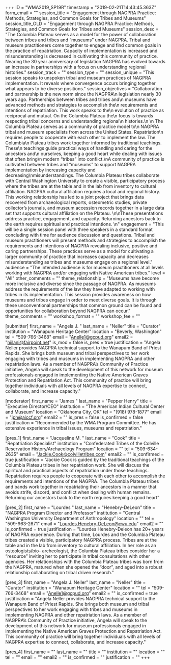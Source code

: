 +++
ID = "WMA2019_SP19R"
timestamp = "2019-02-21T14:43:45.363Z"
form_email = ""
session_title = "Engagement through NAGPRA Practice: Methods, Strategies, and Common Goals for Tribes and Museums"
session_title_OLD = "Engagement through NAGPRA Practice: Methods, Strategies, and Common Goals for Tribes and Museums"
session_desc = "The Columbia Plateau serves as a model for the power of collaboration between tribes and tribes and “museums” under NAGPRA. Tribal and museum practitioners come together to engage and find common goals in the practice of repatriation. Capacity of implementation is increased and misunderstanding is decreased in cultivating this community of practice. Nearing the 30 year anniversary of legislation NAGPRA has evolved towards an increase in partnerships with a focus on understanding regional histories."
session_track = ""
session_type = ""
session_unique = "This session speaks to unspoken tribal and museum practices of NAGPRA implementation. It reveals where convergence occurs bringing together what appears to be diverse positions."
session_objectives = "Collaboration and partnership is the new norm since the NAGPRA\n  legislation nearly 30 years ago. Partnerships between tribes and tribes and\n  museums have advanced methods and strategies to accomplish the\n  requirements and intentions of repatriation. This work speaks to the\n  evolution of practice as reciprocal and mutual. On the Columbia Plateau the\n  focus is towards respecting tribal concerns and understanding regional\n  histories.\n   \n  The Columbia Plateau serves as a community of practice model to\n  NAGPRA tribal and museum specialists from across the United States. Repatriation\n  requires people to cooperate with each other to implement the law. The Columbia\n  Plateau tribes work together informed by traditional teachings. These\n  teachings guide practical ways of handling and caring for the ancestors and\n  ourselves, keeping a good heart while dealing with issues that often bring\n  modern “tribes” into conflict.\nA community of practice is cultivated between tribes and “museums” to support NAGPRA implementation by increasing capacity and decreasing\nmisunderstandings. The Columbia Plateau tribes collaborate with Central Washington University to create a visible, participatory process where the tribes are at the table and in the lab from inventory to cultural affiliation. NAGPRA cultural affiliation requires a local and regional history. This working relationship has led to a joint project that brings data recovered from archaeological reports, osteometric studies, private collector’s journals, and museum accession records together in a large data set that supports cultural affiliation on the Plateau. \n\nThese presentations address practice, engagement, and capacity. Returning ancestors back to the earth requires spiritual and practical intentions. \n"
engagement = "This will be a single session panel with three speakers in a standard format concluding with time for audience discussion and questions. Tribal and museum practitioners will present methods and strategies to accomplish the requirements and intentions of NAGPRA revealing inclusive, positive and caring partnerships. These practices serve as a model for cultivating a larger community of practice that increases capacity and decreases misunderstanding as tribes and museums engage on a regional level."
audience = "The intended audience is for museum practitioners at all levels working with NAGPRA and/or engaging with Native American tribes."
level = "All"
other_comments = ""
theme_relationship = "Museums have become more inclusive and diverse since the passage of NAGPRA. As museums address the requirements of the law they have adapted to working with tribes in its implementation. This session provides awareness on how museums and tribes engage in order to meet diverse goals. It is through these unconventional partnerships that common ground can be found and opportunities for collaboration beyond NAGPRA can occur."
theme_comments = ""
workshop_format = ""
workshop_fee = ""

[submitter]
first_name = "Angela J. "
last_name = "Neller"
title = "Curator"
institution = "Wanapum Heritage Center"
location = "Beverly, Washington"
tel = "509-766-3468"
email = "Anelle1@gcpud.org"
email2 = "hiilani@fairpoint.net"
is_mod = false
is_pres = true
justification = "Angela Neller provides NAGPRA technical support to the Wanapum Band of Priest Rapids. She brings both museum and tribal perspectives to her work engaging with tribes and museums in implementing NAGPRA and other repatriation laws. As a member of NAGPRA’s Community of Practice initiative, Angela will speak to the development of this network for museum professionals engaged in implementing the Native American Graves Protection and Repatriation Act. This community of practice will bring together individuals with all levels of NAGPRA expertise to connect, collaborate, and increase capacity."

[moderator]
first_name = "James "
last_name = "Pepper Henry"
title = "Executive Director/CEO"
institution = "The American Indian Cultural Center and Museum"
location = "Oklahoma City, OK"
tel = "(918) 978-1877"
email = "jph@aiccf.org"
email2 = ""
is_pres = false
is_confirmed = false
justification = "Recommended by the WMA Program Committee. He has extensive experience in tribal issues, museums and repatriation."

[pres_1]
first_name = "Jacqueline M. "
last_name = "Cook"
title = "Repatriation Specialist"
institution = "Confederated Tribes of the Colville Reservation History/Archaeology Program"
location = ""
tel = "509-634-2635"
email = "Jackie.Cook@colvilletribes.com"
email2 = ""
is_confirmed = true
justification = "Jackie Cook is guided by the traditional teachings of the Columbia Plateau tribes in her repatriation work. She will discuss the spiritual and practical aspects of repatriation under those teachings. Repatriation requires people to cooperate with each other to accomplish the requirements and intentions of the NAGPRA. The Columbia Plateau tribes and bands work together in repatriating their ancestors in a manner that avoids strife, discord, and conflict when dealing with human remains. Returning our ancestors back to the earth requires keeping a good heart"

[pres_2]
first_name = "Lourdes "
last_name = "Henebry-DeLeon"
title = "NAGPRA Program Director and Professor"
institution = "Central Washington University Department of Anthropology"
location = ""
tel = "509-963-2671"
email = "Lourdes.Henebry-DeLeon@cwu.edu"
email2 = ""
is_confirmed = true
justification = "Lourdes Henebry-Deleon has 20+ years of NAGPRA experience. During that time, Lourdes and the Columbia Plateau tribes created a visible, participatory NAGPRA process. Tribes are at the table and in the lab from inventory to cultural affiliation. In her role as an osteologists/bio- archeologist, the Columbia Plateau tribes consider her a “resource” inviting her to participate in tribal consultations with other agencies. Her relationships with the Columbia Plateau tribes was born from the NAGPRA, matured when she opened the “door”, and aged into a robust relationship collaborating on tribal driven research."

[pres_3]
first_name = "Angela J. Neller"
last_name = "Neller"
title = "Curator"
institution = "Wanapum Heritage Center"
location = ""
tel = "509-766-3468"
email = "Anelle1@gcpud.org"
email2 = ""
is_confirmed = true
justification = "Angela Neller provides NAGPRA technical support to the Wanapum Band of Priest Rapids. She brings both museum and tribal perspectives to her work engaging with tribes and museums in implementing NAGPRA and other repatriation laws. As a member of NAGPRA’s Community of Practice initiative, Angela will speak to the development of this network for museum professionals engaged in implementing the Native American Graves Protection and Repatriation Act. This community of practice will bring together individuals with all levels of NAGPRA expertise to connect, collaborate, and increase capacity."

[pres_4]
first_name = ""
last_name = ""
title = ""
institution = ""
location = ""
tel = ""
email = ""
email2 = ""
is_confirmed = ""
justification = ""
+++
